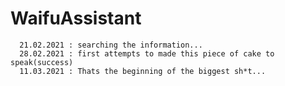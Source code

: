 # WaifuAssistant
      21.02.2021 : searching the information...
      28.02.2021 : first attempts to made this piece of cake to speak(success)
      11.03.2021 : Thats the beginning of the biggest sh*t...
